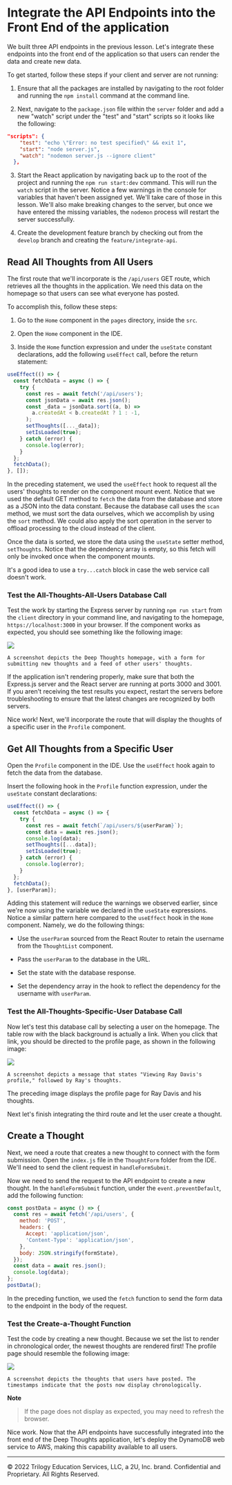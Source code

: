 # Integrate the API Endpoints into the Front End of the application

We built three API endpoints in the previous lesson. Let's integrate these endpoints into the front end of the application so that users can render the data and create new data.

To get started, follow these steps if your client and server are not running:

1. Ensure that all the packages are installed by navigating to the root folder and running the `npm install` command at the command line.

2. Next, navigate to the `package.json` file within the `server` folder and add a new "watch" script under the "test" and "start" scripts so it looks like the following:

```json
"scripts": {
    "test": "echo \"Error: no test specified\" && exit 1",
    "start": "node server.js",
    "watch": "nodemon server.js --ignore client"
  },
  ```

3. Start the React application by navigating back up to the root of the project and running the `npm run start:dev` command. This will run the `watch` script in the server. Notice a few warnings in the console for variables that haven't been assigned yet. We'll take care of those in this lesson. We'll also make breaking changes to the server, but once we have entered the missing variables, the `nodemon` process will restart the server successfully.

4. Create the development feature branch by checking out from the `develop` branch and creating the `feature/integrate-api`.

## Read All Thoughts from All Users

The first route that we'll incorporate is the `/api/users` GET route, which retrieves all the thoughts in the application. We need this data on the homepage so that users can see what everyone has posted.

To accomplish this, follow these steps:

1. Go to the `Home` component in the `pages` directory, inside the `src`.

2. Open the `Home` component in the IDE.

3. Inside the `Home` function expression and under the `useState` constant declarations, add the following `useEffect` call, before the return statement:

```js
useEffect(() => {
  const fetchData = async () => {
    try {
      const res = await fetch('/api/users');
      const jsonData = await res.json();
      const _data = jsonData.sort((a, b) =>
        a.createdAt < b.createdAt ? 1 : -1,
      );
      setThoughts([..._data]);
      setIsLoaded(true);
    } catch (error) {
      console.log(error);
    }
  };
  fetchData();
}, []);
```

In the preceding statement, we used the `useEffect` hook to request all the users' thoughts to render on the component mount event. Notice that we used the default GET method to `fetch` the data from the database and store as a JSON into the data constant. Because the database call uses the `scan` method, we must sort the data ourselves, which we accomplish by using the `sort` method. We could also apply the sort operation in the server to offload processing to the cloud instead of the client.

Once the data is sorted, we store the data using the `useState` setter method, `setThoughts`. Notice that the dependency array is empty, so this fetch will only be invoked once when the component mounts.

It's a good idea to use a `try...catch` block in case the web service call doesn't work.

### Test the All-Thoughts-All-Users Database Call

Test the work by starting the Express server by running `npm run start` from the `client` directory in your command line, and navigating to the homepage, `https://localhost:3000` in your browser. If the component works as expected, you should see something like the following image:

![](../Images/300-all-users-thoughts.png)

`A screenshot depicts the Deep Thoughts homepage, with a form for submitting new thoughts and a feed of other users' thoughts.
`

If the application isn't rendering properly, make sure that both the Express.js server and the React server are running at ports 3000 and 3001. If you aren't receiving the test results you expect, restart the servers before troubleshooting to ensure that the latest changes are recognized by both servers.

Nice work! Next, we'll incorporate the route that will display the thoughts of a specific user in the `Profile` component.

## Get All Thoughts from a Specific User

Open the `Profile` component in the IDE. Use the `useEffect` hook again to fetch the data from the database.

Insert the following hook in the `Profile` function expression, under the `useState` constant declarations:

```js
useEffect(() => {
  const fetchData = async () => {
    try {
      const res = await fetch(`/api/users/${userParam}`);
      const data = await res.json();
      console.log(data);
      setThoughts([...data]);
      setIsLoaded(true);
    } catch (error) {
      console.log(error);
    }
  };
  fetchData();
}, [userParam]);
```

Adding this statement will reduce the warnings we observed earlier, since we're now using the variable we declared in the `useState` expressions. Notice a similar pattern here compared to the `useEffect` hook in the `Home` component. Namely, we do the following things:

* Use the `userParam` sourced from the React Router to retain the username from the `ThoughtList` component.

* Pass the `userParam` to the database in the URL.

* Set the state with the database response.

* Set the dependency array in the hook to reflect the dependency for the username with `userParam`.

### Test the All-Thoughts-Specific-User Database Call

Now let's test this database call by selecting a user on the homepage. The table row with the black background is actually a link. When you click that link, you should be directed to the profile page, as shown in the following image:

![](../Images/400-user-thoughts.png)

`A screenshot depicts a message that states "Viewing Ray Davis's profile," followed by Ray's thoughts.`

The preceding image displays the profile page for Ray Davis and his thoughts.

Next let's finish integrating the third route and let the user create a thought.

## Create a Thought

Next, we need a route that creates a new thought to connect with the form submission. Open the `index.js` file in the `ThoughtForm` folder from the IDE. We'll need to send the client request in `handleFormSubmit`.

Now we need to send the request to the API endpoint to create a new thought. In the `handleFormSubmit` function, under the `event.preventDefault`, add the following function:

```js
const postData = async () => {
  const res = await fetch('/api/users', {
    method: 'POST',
    headers: {
      Accept: 'application/json',
      'Content-Type': 'application/json',
    },
    body: JSON.stringify(formState),
  });
  const data = await res.json();
  console.log(data);
};
postData();
```

In the preceding function, we used the `fetch` function to send the form data to the endpoint in the body of the request.

### Test the Create-a-Thought Function

Test the code by creating a new thought. Because we set the list to render in chronological order, the newest thoughts are rendered first! The profile page should resemble the following image:

![](../Images/500-new-thought.png)

`A screenshot depicts the thoughts that users have posted. The timestamps indicate that the posts now display chronologically.`

**Note**

> If the page does not display as expected, you may need to refresh the browser.

Nice work. Now that the API endpoints have successfully integrated into the front end of the Deep Thoughts application, let's deploy the DynamoDB web service to AWS, making this capability available to all users.

---
© 2022 Trilogy Education Services, LLC, a 2U, Inc. brand. Confidential and Proprietary. All Rights Reserved.